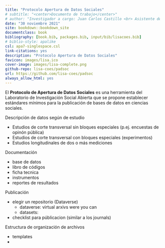 ```yaml
--- 
title: "Protocolo Apertura de Datos Sociales"
# subtitle: "<center>Documento de trabajo</center>"
# author: "Investigador a cargo: Juan Carlos Castillo <br> Asistente de investigación: Valentina Andrade <br> Pasante: Vanessa Leyton"
date: "30 noviembre 2021"
site: bookdown::bookdown_site
documentclass: book
bibliography: [book.bib, packages.bib, input/bib/lisacoes.bib]
# biblio-style: apalike
csl: apa7-singlespace.csl
link-citations: yes
description: "Protocolo Apertura de Datos Sociales"
favicon: images/lisa.ico
cover-image: images/lisa-complete.png
github-repo: lisa-coes/padsoc
url: https://github.com/lisa-coes/padsoc
always_allow_html: yes
---
```





El **Protocolo de Apertura de Datos Sociales** es una herramienta del Laboratorio de Investigación Social Abierta que se propone establecer estándares mínimos para la publicación de bases de datos en ciencias sociales. 





Descripción de datos según de estudio

* Estudios de corte transversal sin bloques especiales (p.ej. encuestas de opinón pública)
* Estudios de corte transversal con bloques especiales (experimentos)
* Estudios longitudinales de dos o más mediciones

Documentación

* base de datos
* libro de códigos
* ficha tecnica
* instrumentos
* reportes de resultados

Publicación

* elegir un repositorio (Dataverse)
  * dataverse: virtual arxivs were you can
  * datasets:  
* checklist para públicacion (similar a los journals)

Estructura de organización de archivos

* templates 
*  
